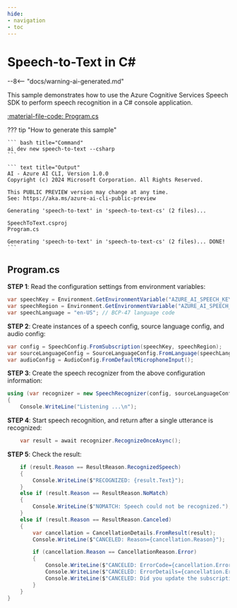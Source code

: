 ```yaml
---
hide:
- navigation
- toc
---
```

# Speech-to-Text in C\#

--8<-- "docs/warning-ai-generated.md"

This sample demonstrates how to use the Azure Cognitive Services Speech SDK to perform speech recognition in a C# console application.

[:material-file-code: Program.cs](https://github.dev/robch/book-of-ai/blob/main/docs/samples/speech-to-text-cs/Program.cs)  

??? tip "How to generate this sample"

    ``` bash title="Command"
    ai dev new speech-to-text --csharp
    ```

    ``` text title="Output"
    AI - Azure AI CLI, Version 1.0.0
    Copyright (c) 2024 Microsoft Corporation. All Rights Reserved.

    This PUBLIC PREVIEW version may change at any time.
    See: https://aka.ms/azure-ai-cli-public-preview

    Generating 'speech-to-text' in 'speech-to-text-cs' (2 files)...

    SpeechToText.csproj
    Program.cs

    Generating 'speech-to-text' in 'speech-to-text-cs' (2 files)... DONE!
    ```

## Program.cs

**STEP 1**: Read the configuration settings from environment variables:

``` csharp title="Program.cs"
var speechKey = Environment.GetEnvironmentVariable("AZURE_AI_SPEECH_KEY") ?? "<insert your Speech Service API key here>";
var speechRegion = Environment.GetEnvironmentVariable("AZURE_AI_SPEECH_REGION") ?? "<insert your Speech Service region here>";
var speechLanguage = "en-US"; // BCP-47 language code
```

**STEP 2**: Create instances of a speech config, source language config, and audio config:

``` csharp title="Program.cs"
var config = SpeechConfig.FromSubscription(speechKey, speechRegion);
var sourceLanguageConfig = SourceLanguageConfig.FromLanguage(speechLanguage);
var audioConfig = AudioConfig.FromDefaultMicrophoneInput();
```

**STEP 3**: Create the speech recognizer from the above configuration information:

``` csharp title="Program.cs"
using (var recognizer = new SpeechRecognizer(config, sourceLanguageConfig, audioConfig))
{
    Console.WriteLine("Listening ...\n");
```

**STEP 4**: Start speech recognition, and return after a single utterance is recognized:

``` csharp title="Program.cs"
    var result = await recognizer.RecognizeOnceAsync();
```

**STEP 5**: Check the result:

``` csharp title="Program.cs"
    if (result.Reason == ResultReason.RecognizedSpeech)
    {
        Console.WriteLine($"RECOGNIZED: {result.Text}");
    }
    else if (result.Reason == ResultReason.NoMatch)
    {
        Console.WriteLine($"NOMATCH: Speech could not be recognized.");
    }
    else if (result.Reason == ResultReason.Canceled)
    {
        var cancellation = CancellationDetails.FromResult(result);
        Console.WriteLine($"CANCELED: Reason={cancellation.Reason}");

        if (cancellation.Reason == CancellationReason.Error)
        {
            Console.WriteLine($"CANCELED: ErrorCode={cancellation.ErrorCode}");
            Console.WriteLine($"CANCELED: ErrorDetails={cancellation.ErrorDetails}");
            Console.WriteLine($"CANCELED: Did you update the subscription info?");
        }
    }
}
```
